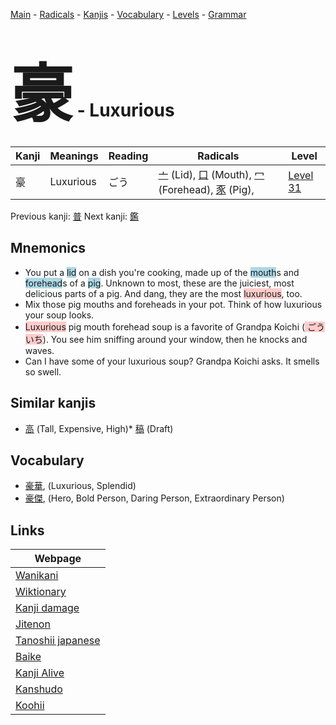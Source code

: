 <style> bigfont {font-size: 100px}</style>
[Main](../index.md) -
[Radicals](../radicals.md) -
[Kanjis](../kanjis.md) -
[Vocabulary](../vocabulary.md) -
[Levels](../levels.md) -
[Grammar](../grammar.md)
# <bigfont> 豪</bigfont> - Luxurious 

| Kanji | Meanings | Reading | Radicals | Level |
| --- | --- | --- | --- | --- |
| 豪 | Luxurious | ごう | [亠](../radicals/亠.md) (Lid), [口](../radicals/口.md) (Mouth), [冖](../radicals/冖.md) (Forehead), [豕](../radicals/豕.md) (Pig),  | [Level 31](../levels/wk_level31.md) |

Previous kanji: [普](普.md) Next kanji: [鑑](鑑.md) 

## Mnemonics
 * You put a <span style="background-color:#ADD8E6"> lid</span> on a dish you're cooking, made up of the <span style="background-color:#ADD8E6"> mouth</span>s and <span style="background-color:#ADD8E6"> forehead</span>s of a <span style="background-color:#ADD8E6"> pig</span>. Unknown to most, these are the juiciest, most delicious parts of a pig. And dang, they are the most <span style="background-color:#ffcccb"> luxurious</span>, too.
* Mix those pig mouths and foreheads in your pot. Think of how luxurious your soup looks.
* <span style="background-color:#ffcccb"> Luxurious</span> pig mouth forehead soup is a favorite of Grandpa Koichi (<span style="background-color:#ffcccb"> ごういち</span>). You see him sniffing around your window, then he knocks and waves.
* Can I have some of your luxurious soup? Grandpa Koichi asks. It smells so swell.


## Similar kanjis
 * [高](高.md) (Tall, Expensive, High)* [稿](稿.md) (Draft)


## Vocabulary
 * [豪華](../vocabulary/豪.md), (Luxurious, Splendid)
* [豪傑](../vocabulary/豪.md), (Hero, Bold Person, Daring Person, Extraordinary Person)



## Links 

| Webpage |
| --- |
| [Wanikani          ](https://www.wanikani.com/kanji/豪) |
| [Wiktionary        ](https://en.wiktionary.org/wiki/豪) |
| [Kanji damage      ](http://www.kanjidamage.com/kanji/search?utf8=✓&q=豪) |
| [Jitenon           ](https://jitenon.com/kanji/豪) |
| [Tanoshii japanese ](https://www.tanoshiijapanese.com/dictionary/kanji.cfm?k=豪) |
| [Baike             ](https://baike.baidu.com/item/豪) |
| [Kanji Alive       ](https://app.kanjialive.com/豪) |
| [Kanshudo          ](https://www.kanshudo.com/searchmn?q=豪) |
| [Koohii            ](https://kanji.koohii.com/study/kanji/豪) |
